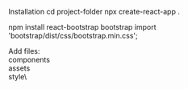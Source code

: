 Installation
cd project-folder
npx create-react-app .

npm install react-bootstrap bootstrap
import 'bootstrap/dist/css/bootstrap.min.css';

Add files:\
components\
assets\
style\